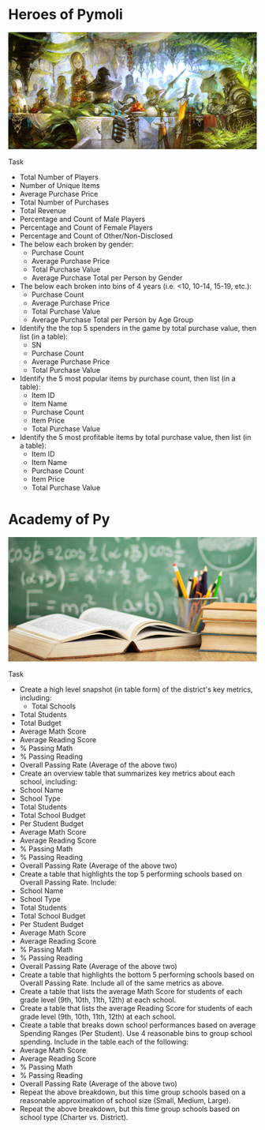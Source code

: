 # Heroes of Pymoli
![logo](/HeroesOfPymoli/images/logo.jpg)

Task
* Total Number of Players
* Number of Unique Items
* Average Purchase Price
* Total Number of Purchases
* Total Revenue
* Percentage and Count of Male Players
* Percentage and Count of Female Players
* Percentage and Count of Other/Non-Disclosed
* The below each broken by gender:
  * Purchase Count
  * Average Purchase Price
  * Total Purchase Value
  * Average Purchase Total per Person by Gender
* The below each broken into bins of 4 years (i.e. <10, 10-14, 15-19, etc.):
  * Purchase Count
  * Average Purchase Price
  * Total Purchase Value
  * Average Purchase Total per Person by Age Group
* Identify the the top 5 spenders in the game by total purchase value, then list (in a table):
  * SN
  * Purchase Count
  * Average Purchase Price
  * Total Purchase Value
* Identify the 5 most popular items by purchase count, then list (in a table):
  * Item ID
  * Item Name
  * Purchase Count
  * Item Price
  * Total Purchase Value
* Identify the 5 most profitable items by total purchase value, then list (in a table):
  * Item ID
  * Item Name
  * Purchase Count
  * Item Price
  * Total Purchase Value

# Academy of Py
![logo](/AcademyOfPy/images/logo.jpg)

Task
* Create a high level snapshot (in table form) of the district's key metrics, including:
  * Total Schools
 * Total Students
 * Total Budget
 * Average Math Score
 * Average Reading Score
 * % Passing Math
 * % Passing Reading
 * Overall Passing Rate (Average of the above two)
* Create an overview table that summarizes key metrics about each school, including:
 * School Name
 * School Type
 * Total Students
 * Total School Budget
 * Per Student Budget
 * Average Math Score
 * Average Reading Score
 * % Passing Math
 * % Passing Reading
 * Overall Passing Rate (Average of the above two)
* Create a table that highlights the top 5 performing schools based on Overall Passing Rate. Include:
 * School Name
 * School Type
 * Total Students
 * Total School Budget
 * Per Student Budget
 * Average Math Score
 * Average Reading Score
 * % Passing Math
 * % Passing Reading
 * Overall Passing Rate (Average of the above two)
* Create a table that highlights the bottom 5 performing schools based on Overall Passing Rate. Include all of the same metrics as
above.
* Create a table that lists the average Math Score for students of each grade level (9th, 10th, 11th, 12th) at each school.
* Create a table that lists the average Reading Score for students of each grade level (9th, 10th, 11th, 12th) at each school.
* Create a table that breaks down school performances based on average Spending Ranges (Per Student). Use 4 reasonable bins to group school spending. Include in the table each of the following:
 * Average Math Score
 * Average Reading Score
 * % Passing Math
 * % Passing Reading
 * Overall Passing Rate (Average of the above two)
* Repeat the above breakdown, but this time group schools based on a reasonable approximation of school size (Small, Medium, Large).
* Repeat the above breakdown, but this time group schools based on school type (Charter vs. District).
